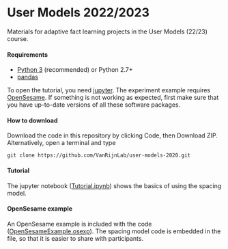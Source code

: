 # User Models 2022/2023

Materials for adaptive fact learning projects in the User Models (22/23) course.


#### Requirements
- [Python 3](https://www.python.org/downloads/) (recommended) or Python 2.7+
- [pandas](https://pandas.pydata.org/getting_started.html)

To open the tutorial, you need [jupyter](https://jupyter.org/install). The experiment example requires [OpenSesame](https://osdoc.cogsci.nl/3.3/download/).
If something is not working as expected, first make sure that you have up-to-date versions of all these software packages.


#### How to download
Download the code in this repository by clicking Code, then Download ZIP.
Alternatively, open a terminal and type

    git clone https://github.com/VanRijnLab/user-models-2020.git



#### Tutorial
The jupyter notebook ([Tutorial.ipynb](Tutorial.ipynb)) shows the basics of using the spacing model.



#### OpenSesame example
An OpenSesame example is included with the code ([OpenSesameExample.osexp](OpenSesameExample.osexp)). The spacing model code is embedded in the file, so that it is easier to share with participants.

